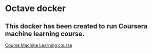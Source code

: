 # Octave docker

## This docker has been created to run Coursera machine learning course.

[Course Machine Learning course][77c4e76a]

  [77c4e76a]: https://www.coursera.org/learn/machine-learning/ "Course Machine Learning course"
